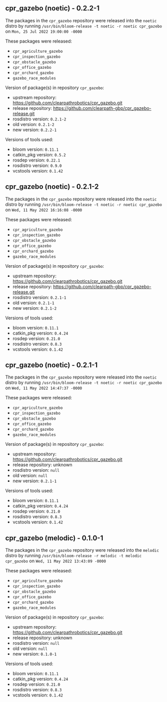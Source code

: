 ## cpr_gazebo (noetic) - 0.2.2-1

The packages in the `cpr_gazebo` repository were released into the `noetic` distro by running `/usr/bin/bloom-release -t noetic -r noetic cpr_gazebo` on `Mon, 25 Jul 2022 19:00:00 -0000`

These packages were released:
- `cpr_agriculture_gazebo`
- `cpr_inspection_gazebo`
- `cpr_obstacle_gazebo`
- `cpr_office_gazebo`
- `cpr_orchard_gazebo`
- `gazebo_race_modules`

Version of package(s) in repository `cpr_gazebo`:

- upstream repository: https://github.com/clearpathrobotics/cpr_gazebo.git
- release repository: https://github.com/clearpath-gbp/cpr_gazebo-release.git
- rosdistro version: `0.2.1-2`
- old version: `0.2.1-2`
- new version: `0.2.2-1`

Versions of tools used:

- bloom version: `0.11.1`
- catkin_pkg version: `0.5.2`
- rosdep version: `0.22.1`
- rosdistro version: `0.9.0`
- vcstools version: `0.1.42`


## cpr_gazebo (noetic) - 0.2.1-2

The packages in the `cpr_gazebo` repository were released into the `noetic` distro by running `/usr/bin/bloom-release -t noetic -r noetic cpr_gazebo` on `Wed, 11 May 2022 16:16:08 -0000`

These packages were released:
- `cpr_agriculture_gazebo`
- `cpr_inspection_gazebo`
- `cpr_obstacle_gazebo`
- `cpr_office_gazebo`
- `cpr_orchard_gazebo`
- `gazebo_race_modules`

Version of package(s) in repository `cpr_gazebo`:

- upstream repository: https://github.com/clearpathrobotics/cpr_gazebo.git
- release repository: https://github.com/clearpath-gbp/cpr_gazebo-release.git
- rosdistro version: `0.2.1-1`
- old version: `0.2.1-1`
- new version: `0.2.1-2`

Versions of tools used:

- bloom version: `0.11.1`
- catkin_pkg version: `0.4.24`
- rosdep version: `0.21.0`
- rosdistro version: `0.8.3`
- vcstools version: `0.1.42`


## cpr_gazebo (noetic) - 0.2.1-1

The packages in the `cpr_gazebo` repository were released into the `noetic` distro by running `/usr/bin/bloom-release -t noetic -r noetic cpr_gazebo` on `Wed, 11 May 2022 14:47:37 -0000`

These packages were released:
- `cpr_agriculture_gazebo`
- `cpr_inspection_gazebo`
- `cpr_obstacle_gazebo`
- `cpr_office_gazebo`
- `cpr_orchard_gazebo`
- `gazebo_race_modules`

Version of package(s) in repository `cpr_gazebo`:

- upstream repository: https://github.com/clearpathrobotics/cpr_gazebo.git
- release repository: unknown
- rosdistro version: `null`
- old version: `null`
- new version: `0.2.1-1`

Versions of tools used:

- bloom version: `0.11.1`
- catkin_pkg version: `0.4.24`
- rosdep version: `0.21.0`
- rosdistro version: `0.8.3`
- vcstools version: `0.1.42`


## cpr_gazebo (melodic) - 0.1.0-1

The packages in the `cpr_gazebo` repository were released into the `melodic` distro by running `/usr/bin/bloom-release -r melodic -t melodic cpr_gazebo` on `Wed, 11 May 2022 13:43:09 -0000`

These packages were released:
- `cpr_agriculture_gazebo`
- `cpr_inspection_gazebo`
- `cpr_obstacle_gazebo`
- `cpr_office_gazebo`
- `cpr_orchard_gazebo`
- `gazebo_race_modules`

Version of package(s) in repository `cpr_gazebo`:

- upstream repository: https://github.com/clearpathrobotics/cpr_gazebo.git
- release repository: unknown
- rosdistro version: `null`
- old version: `null`
- new version: `0.1.0-1`

Versions of tools used:

- bloom version: `0.11.1`
- catkin_pkg version: `0.4.24`
- rosdep version: `0.21.0`
- rosdistro version: `0.8.3`
- vcstools version: `0.1.42`



